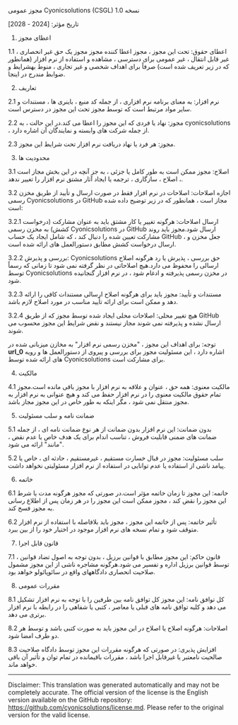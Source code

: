 مجوز عمومی Cyonicsolutions (CSGL)
نسخه 1.0

تاریخ مؤثر: [2024 - 2028]

1. اعطای مجوز

1.1 اعطای حقوق: تحت این مجوز ، مجوز اعطا کننده مجوز مجوز یک حق غیر انحصاری ، غیر قابل انتقال ، غیر عمومی برای دسترسی ، مشاهده و استفاده از نرم افزار (همانطور که در زیر تعریف شده است) صرفاً برای اهداف شخصی و غیر تجاری ، منوط بهشرایط و ضوابط مندرج در اینجا.

2. تعاریف

2.1 نرم افزار: به معنای برنامه نرم افزاری ، از جمله کد منبع ، باینری ها ، مستندات و سایر مواد مرتبط است که توسط مجوز تحت این مجوز در دسترس است.

2.2 مجوز: نهاد یا فردی که این مجوز را اعطا می کند.در این حالت ، به cyonicsolutions ، از جمله شرکت های وابسته و نمایندگان آن اشاره دارد.

2.3 مجوز: هر فرد یا نهاد دریافت نرم افزار تحت شرایط این مجوز.

3. محدودیت ها

3.1 اصلاح: مجوز ممکن است به طور کامل یا جزئی ، به جز آنچه در این بخش مجاز است ، اصلاح ، سازگاری ، ترجمه یا ایجاد آثار مشتق نرم افزار را تغییر ندهد.

3.2 اجازه اصلاحات: اصلاحات در نرم افزار فقط در صورت ارسال و تأیید از طریق مخزن رسمی Cyonicsolutions در GitHub مجاز است ، همانطور که در زیر توضیح داده شده است:

3.2.1 ارسال اصلاحات: هرگونه تغییر یا کار مشتق باید به عنوان مشارکت (درخواست کشش) به مخزن رسمی Cyonicsolutions در GitHub ارسال شود.مجوز باید روند مشارکت تعیین شده را دنبال کند ، که شامل ایجاد یک حساب GitHub ، جعل مخزن و ارسال درخواست کشش مطابق دستورالعمل های ارائه شده است.

3.2.2 بررسی و پذیرش: Cyonicsolutions حق بررسی ، پذیرش یا رد هرگونه اصلاح ارسالی را محفوظ می دارد.هیچ اصلاحاتی در نظر گرفته نمی شود تا زمانی که رسماً توسط Cyonicsolutions در مخزن رسمی پذیرفته و ادغام شود ، در نرم افزار گنجانیده شود.

3.2.3 مستندات و تأیید: مجوز باید برای هرگونه اصلاح ارسالی مستندات کافی را ارائه دهد و ممکن است برای ارائه تأیید مناسب در مورد اصلاح لازم باشد.

3.2.4 هیچ تغییر محلی: اصلاحات محلی ایجاد شده توسط مجوز که از طریق GitHub ارسال نشده و پذیرفته نمی شوند مجاز نیستند و نقض شرایط این مجوز محسوب می شوند.

توجه: برای اهداف این مجوز ، "مخزن رسمی نرم افزار" به مخازن میزبانی شده در __url_0__ اشاره دارد ، این مسئولیت مجوز برای بررسی و پیروی از دستورالعمل ها و رویه های ارائه شده توسط Cyonicsolutions برای مشارکت است.

4. مالکیت

4.1 مالکیت معنوی: همه حق ، عنوان و علاقه به نرم افزار با مجوز باقی مانده است.مجوز تمام حقوق مالکیت معنوی را در نرم افزار حفظ می کند و هیچ عنوانی به نرم افزار به مجوز منتقل نمی شود ، مگر اینکه به طور خاص در این مجوز مجاز باشد.

5. ضمانت نامه و سلب مسئولیت

5.1 بدون ضمانت: این نرم افزار بدون ضمانت از هر نوع ضمانت نامه ای ، از جمله ضمانت های ضمنی قابلیت فروش ، تناسب اندام برای یک هدف خاص یا عدم نقض ، "مانند" ارائه می شود.

5.2 سلب مسئولیت: مجوز در قبال خسارت مستقیم ، غیرمستقیم ، حادثه ای ، خاص یا پیامد ناشی از استفاده یا عدم توانایی در استفاده از نرم افزار مسئولیتی نخواهد داشت.

6. خاتمه

6.1 خاتمه: این مجوز تا زمان خاتمه مؤثر است.در صورتی که مجوز هرگونه مدت یا شرط این مجوز را نقض کند ، مجوز ممکن است این مجوز را در هر زمان پس از اطلاع رسانی به مجوز فسخ کند.

6.2 تأثیر خاتمه: پس از خاتمه این مجوز ، مجوز باید بلافاصله با استفاده از نرم افزار متوقف شود و تمام نسخه های نرم افزار موجود در اختیار خود را از بین ببرد.

7. قانون قابل اجرا

7.1 قانون حاكم: این مجوز مطابق با قوانین برزیل ، بدون توجه به اصول تضاد قوانین ، توسط قوانین برزیل اداره و تفسیر می شود.هرگونه مشاجره ناشی از این مجوز مشمول صلاحیت انحصاری دادگاههای واقع در سائوپائولو خواهد بود.

8. مقررات عمومی

8.1 کل توافق نامه: این مجوز کل توافق نامه بین طرفین را با توجه به نرم افزار تشکیل می دهد و کلیه توافق نامه های قبلی یا معاصر ، کتبی یا شفاهی را در رابطه با نرم افزار برتری می دهد.

8.2 اصلاحات: هرگونه اصلاح یا اصلاح در این مجوز باید به صورت کتبی باشد و توسط هر دو طرف امضا شود.

8.3 افزایش پذیری: در صورتی که هرگونه مقررات این مجوز توسط دادگاه صلاحیت صالحیت نامعتبر یا غیرقابل اجرا باشد ، مقررات باقیمانده در تمام توان و تأثیر آن باقی خواهد ماند.

---
Disclaimer: This translation was generated automatically and may not be completely accurate. The official version of the license is the English version available on the GitHub repository: https://github.com/cyonicsolutions/license.md. Please refer to the original version for the valid license.